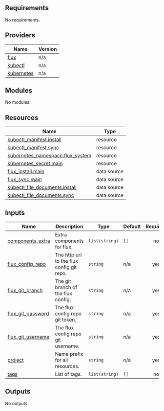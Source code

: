 <!-- BEGIN_TF_DOCS -->
## Requirements

No requirements.

## Providers

| Name | Version |
|------|---------|
| <a name="provider_flux"></a> [flux](#provider\_flux) | n/a |
| <a name="provider_kubectl"></a> [kubectl](#provider\_kubectl) | n/a |
| <a name="provider_kubernetes"></a> [kubernetes](#provider\_kubernetes) | n/a |

## Modules

No modules.

## Resources

| Name | Type |
|------|------|
| [kubectl_manifest.install](https://registry.terraform.io/providers/gavinbunney/kubectl/latest/docs/resources/manifest) | resource |
| [kubectl_manifest.sync](https://registry.terraform.io/providers/gavinbunney/kubectl/latest/docs/resources/manifest) | resource |
| [kubernetes_namespace.flux_system](https://registry.terraform.io/providers/hashicorp/kubernetes/latest/docs/resources/namespace) | resource |
| [kubernetes_secret.main](https://registry.terraform.io/providers/hashicorp/kubernetes/latest/docs/resources/secret) | resource |
| [flux_install.main](https://registry.terraform.io/providers/fluxcd/flux/latest/docs/data-sources/install) | data source |
| [flux_sync.main](https://registry.terraform.io/providers/fluxcd/flux/latest/docs/data-sources/sync) | data source |
| [kubectl_file_documents.install](https://registry.terraform.io/providers/gavinbunney/kubectl/latest/docs/data-sources/file_documents) | data source |
| [kubectl_file_documents.sync](https://registry.terraform.io/providers/gavinbunney/kubectl/latest/docs/data-sources/file_documents) | data source |

## Inputs

| Name | Description | Type | Default | Required |
|------|-------------|------|---------|:--------:|
| <a name="input_components_extra"></a> [components\_extra](#input\_components\_extra) | Extra components for flux. | `list(string)` | `[]` | no |
| <a name="input_flux_config_repo"></a> [flux\_config\_repo](#input\_flux\_config\_repo) | The http url to the flux config git repo. | `string` | n/a | yes |
| <a name="input_flux_git_branch"></a> [flux\_git\_branch](#input\_flux\_git\_branch) | The git branch of the flux config. | `string` | n/a | yes |
| <a name="input_flux_git_password"></a> [flux\_git\_password](#input\_flux\_git\_password) | The flux config repo git token. | `string` | n/a | yes |
| <a name="input_flux_git_username"></a> [flux\_git\_username](#input\_flux\_git\_username) | The flux config repo git username. | `string` | n/a | yes |
| <a name="input_project"></a> [project](#input\_project) | Name prefix for all resources. | `string` | n/a | yes |
| <a name="input_tags"></a> [tags](#input\_tags) | List of tags. | `list(string)` | `[]` | no |

## Outputs

No outputs.
<!-- END_TF_DOCS -->